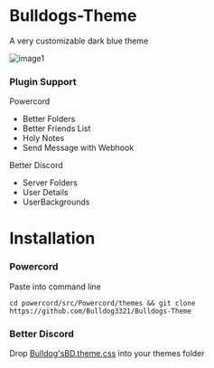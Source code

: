 # Bulldogs-Theme
A very customizable dark blue theme

![image1](https://cdn.discordapp.com/attachments/825154270881775677/872222500367515688/unknown.png)

### Plugin Support
Powercord
* Better Folders
* Better Friends List
* Holy Notes
* Send Message with Webhook

Better Discord
* Server Folders
* User Details
* UserBackgrounds

# Installation

### Powercord
Paste into command line
```
cd powercord/src/Powercord/themes && git clone https://github.com/Bulldog3321/Bulldogs-Theme
```

### Better Discord
Drop [Bulldog'sBD.theme.css](https://github.com/Bulldog3321/Bulldogs-Theme/blob/main/Bulldog'sBD.theme.css) into your themes folder

